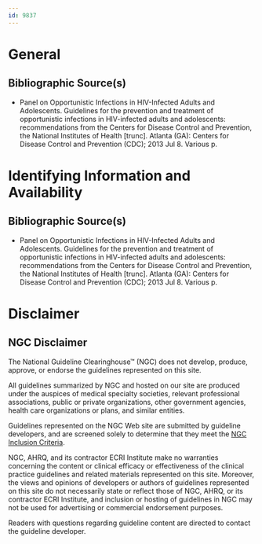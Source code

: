 ```yaml
---
id: 9837
---
```


# General

## Bibliographic Source(s)

- Panel on Opportunistic Infections in HIV-Infected Adults and Adolescents. Guidelines for the prevention and treatment of opportunistic infections in HIV-infected adults and adolescents: recommendations from the Centers for Disease Control and Prevention, the National Institutes of Health [trunc]. Atlanta (GA): Centers for Disease Control and Prevention (CDC); 2013 Jul 8. Various p.

# Identifying Information and Availability

## Bibliographic Source(s)

- Panel on Opportunistic Infections in HIV-Infected Adults and Adolescents. Guidelines for the prevention and treatment of opportunistic infections in HIV-infected adults and adolescents: recommendations from the Centers for Disease Control and Prevention, the National Institutes of Health [trunc]. Atlanta (GA): Centers for Disease Control and Prevention (CDC); 2013 Jul 8. Various p.

# Disclaimer

## NGC Disclaimer

The National Guideline Clearinghouse™ (NGC) does not develop, produce, approve, or endorse the guidelines represented on this site.

All guidelines summarized by NGC and hosted on our site are produced under the auspices of medical specialty societies, relevant professional associations, public or private organizations, other government agencies, health care organizations or plans, and similar entities.

Guidelines represented on the NGC Web site are submitted by guideline developers, and are screened solely to determine that they meet the [NGC Inclusion Criteria](/help-and-about/summaries/inclusion-criteria).

NGC, AHRQ, and its contractor ECRI Institute make no warranties concerning the content or clinical efficacy or effectiveness of the clinical practice guidelines and related materials represented on this site. Moreover, the views and opinions of developers or authors of guidelines represented on this site do not necessarily state or reflect those of NGC, AHRQ, or its contractor ECRI Institute, and inclusion or hosting of guidelines in NGC may not be used for advertising or commercial endorsement purposes.

Readers with questions regarding guideline content are directed to contact the guideline developer.

